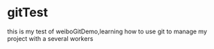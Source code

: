 # gitTest
this is my test of weiboGitDemo,learning how to use git to  manage my project with a several workers
